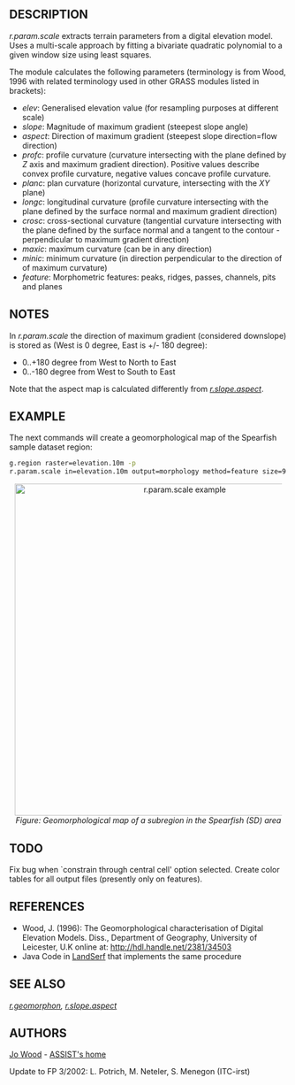 ## DESCRIPTION

*r.param.scale* extracts terrain parameters from a digital elevation
model. Uses a multi-scale approach by fitting a bivariate quadratic
polynomial to a given window size using least squares.

The module calculates the following parameters (terminology is from
Wood, 1996 with related terminology used in other GRASS modules listed
in brackets):

- *elev*: Generalised elevation value (for resampling purposes at
  different scale)
- *slope*: Magnitude of maximum gradient (steepest slope angle)
- *aspect*: Direction of maximum gradient (steepest slope direction=flow
  direction)
- *profc*: profile curvature (curvature intersecting with the plane
  defined by *Z* axis and maximum gradient direction). Positive values
  describe convex profile curvature, negative values concave profile
  curvature.
- *planc*: plan curvature (horizontal curvature, intersecting with the
  *XY* plane)
- *longc*: longitudinal curvature (profile curvature intersecting with
  the plane defined by the surface normal and maximum gradient
  direction)
- *crosc*: cross-sectional curvature (tangential curvature intersecting
  with the plane defined by the surface normal and a tangent to the
  contour - perpendicular to maximum gradient direction)
- *maxic*: maximum curvature (can be in any direction)
- *minic*: minimum curvature (in direction perpendicular to the
  direction of of maximum curvature)
- *feature*: Morphometric features: peaks, ridges, passes, channels,
  pits and planes

## NOTES

In *r.param.scale* the direction of maximum gradient (considered
downslope) is stored as (West is 0 degree, East is +/- 180 degree):

- 0..+180 degree from West to North to East
- 0..-180 degree from West to South to East

Note that the aspect map is calculated differently from
*[r.slope.aspect](r.slope.aspect.md)*.

## EXAMPLE

The next commands will create a geomorphological map of the Spearfish
sample dataset region:

```bash
g.region raster=elevation.10m -p
r.param.scale in=elevation.10m output=morphology method=feature size=9
```

<div align="center" style="margin: 10px">

[<img src="r_param_scale_morph.jpg" data-border="0" width="600"
alt="r.param.scale example" />
](r_param_scale_morph.jpg) *Figure: Geomorphological map of a subregion
in the Spearfish (SD) area*

</div>

## TODO

Fix bug when \`constrain through central cell' option selected. Create
color tables for all output files (presently only on features).

## REFERENCES

- Wood, J. (1996): The Geomorphological characterisation of Digital
  Elevation Models. Diss., Department of Geography, University of
  Leicester, U.K
  online at: <http://hdl.handle.net/2381/34503>
- Java Code in
  [LandSerf](http://www.geog.le.ac.uk/jwo/research/LandSerf) that
  implements the same procedure

## SEE ALSO

*[r.geomorphon](r.geomorphon.md), [r.slope.aspect](r.slope.aspect.md)*

## AUTHORS

[Jo Wood](MAILTO:jwo@le.ac.uk) - [ASSIST's
home](http://www.geog.le.ac.uk/assist/index.html)

Update to FP 3/2002: L. Potrich, M. Neteler, S. Menegon (ITC-irst)
